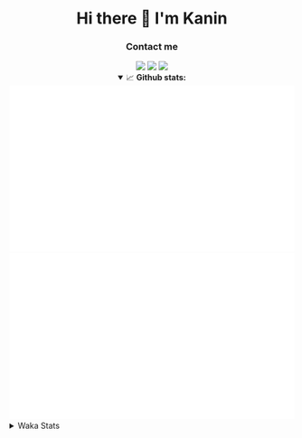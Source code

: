 <div align="center">
 <h1>Hi there 👋 I'm Kanin</h1>
 <h3>Contact me</h3>
 <a href="mailto:im@kanin.dev"><img src="https://img.shields.io/badge/gmail-%23D14836.svg?&style=for-the-badge&logo=gmail&logoColor=white"/></a>
 <a href="https://twitter.com/KaninDev"><img src="https://img.shields.io/badge/twitter-%231DA1F2.svg?&style=for-the-badge&logo=twitter&logoColor=white"/></a>
 <a href="https://www.linkedin.com/in/KaninDev"><img src="https://img.shields.io/badge/linkedin-%230077B5.svg?&style=for-the-badge&logo=linkedin&logoColor=white"/></a>
<details open>
  <summary>📈 <b>Github stats:</b></summary>
  <img src="https://github.com/Kanin/Kanin/blob/master/scripts/GitHubStats/generated/overview.svg"/>
  <img src="https://github.com/Kanin/Kanin/blob/master/scripts/GitHubStats/generated/languages.svg"/>
</details>
</div>

<details>
 <summary>Waka Stats</summary>

<!--START_SECTION:waka-->
![Profile Views](http://img.shields.io/badge/Profile%20Views-7-blue)

![Lines of code](https://img.shields.io/badge/From%20Hello%20World%20I%27ve%20Written-612264%20lines%20of%20code-blue)

**🐱 My Github Data** 

> 🏆 293 Contributions in the Year 2020
 > 
> 📦 6.1 kB Used in Github's Storage 
 > 
> 🚫 Not Opted to Hire
 > 
> 📜 6 Public Repositories
 > 
> 🔑 3 Private Repositories 

**I'm an Early 🐤** 

```text
🌞 Morning    86 commits     ██████░░░░░░░░░░░░░░░░░░░   25.15% 
🌆 Daytime    117 commits    ████████░░░░░░░░░░░░░░░░░   34.21% 
🌃 Evening    80 commits     █████░░░░░░░░░░░░░░░░░░░░   23.39% 
🌙 Night      59 commits     ████░░░░░░░░░░░░░░░░░░░░░   17.25%

```
📅 **I'm Most Productive on Sunday** 

```text
Monday       61 commits     ████░░░░░░░░░░░░░░░░░░░░░   17.84% 
Tuesday      40 commits     ███░░░░░░░░░░░░░░░░░░░░░░   11.7% 
Wednesday    51 commits     ███░░░░░░░░░░░░░░░░░░░░░░   14.91% 
Thursday     33 commits     ██░░░░░░░░░░░░░░░░░░░░░░░   9.65% 
Friday       39 commits     ██░░░░░░░░░░░░░░░░░░░░░░░   11.4% 
Saturday     45 commits     ███░░░░░░░░░░░░░░░░░░░░░░   13.16% 
Sunday       73 commits     █████░░░░░░░░░░░░░░░░░░░░   21.35%

```


📊 **This Week I Spent My Time On** 

```text
⌚︎ Time Zone: America/New_York

💬 Programming Languages: 
Python                   16 hrs 16 mins      ████████████████████░░░░░   82.38% 
JavaScript               1 hr 42 mins        ██░░░░░░░░░░░░░░░░░░░░░░░   8.68% 
Other                    35 mins             ░░░░░░░░░░░░░░░░░░░░░░░░░   3.03% 
virtualenv               29 mins             ░░░░░░░░░░░░░░░░░░░░░░░░░   2.46% 
Markdown                 14 mins             ░░░░░░░░░░░░░░░░░░░░░░░░░   1.21%

🔥 Editors: 
PyCharm                  18 hrs 1 min        ██████████████████████░░░   91.24% 
IntelliJ                 1 hr 43 mins        ██░░░░░░░░░░░░░░░░░░░░░░░   8.76%

🐱‍💻 Projects: 
Naila.py                 7 hrs 37 mins       █████████░░░░░░░░░░░░░░░░   38.6% 
TomsBot                  5 hrs 15 mins       ██████░░░░░░░░░░░░░░░░░░░   26.59% 
amy PIL                  2 hrs 25 mins       ███░░░░░░░░░░░░░░░░░░░░░░   12.27% 
dan                      1 hr 43 mins        ██░░░░░░░░░░░░░░░░░░░░░░░   8.71% 
sheri-discord            1 hr 40 mins        ██░░░░░░░░░░░░░░░░░░░░░░░   8.48%

💻 Operating System: 
Windows                  19 hrs 45 mins      █████████████████████████   100.0%

```

**I Mostly Code in Python** 

```text
Python                   17 repos            ███████████████████░░░░░░   77.27% 
JavaScript               2 repos             ██░░░░░░░░░░░░░░░░░░░░░░░   9.09% 
Kotlin                   1 repo              █░░░░░░░░░░░░░░░░░░░░░░░░   4.55% 
HTML                     1 repo              █░░░░░░░░░░░░░░░░░░░░░░░░   4.55% 
Java                     1 repo              █░░░░░░░░░░░░░░░░░░░░░░░░   4.55%

```


**Timeline**

![Chart not found](https://github.com/Kanin/Kanin/blob/master/charts/bar_graph.png) 


<!--END_SECTION:waka-->
</details>

